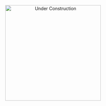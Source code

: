 <p align="center">
  <img src="https://i.giphy.com/media/v1.Y2lkPTc5MGI3NjExZ2hoY2Nod2h2bWQycHh1cmF4ZnpqZjQzYmpkY3k0YThlNXY3bzY5ZCZlcD12MV9pbnRlcm5hbF9naWZfYnlfaWQmY3Q9Zw/bAQH7WXKqtIBrPSQhS/giphy.gif" alt="Under Construction" width="300"/>
</p>
